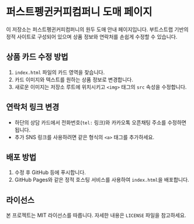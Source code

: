 # 퍼스트펭귄커피컴퍼니 도매 페이지

이 저장소는 퍼스트펭귄커피컴퍼니의 원두 도매 안내 페이지입니다. 부트스트랩 기반의 정적 사이트로 구성되어 있으며 상품 정보와 연락처를 손쉽게 수정할 수 있습니다.

## 상품 카드 수정 방법
1. `index.html` 파일의 카드 영역을 찾습니다.
2. 카드 이미지와 텍스트를 원하는 상품 정보로 변경합니다.
3. 새로운 이미지는 저장소 루트에 위치시키고 `<img>` 태그의 `src` 속성을 수정합니다.

## 연락처 링크 변경
- 하단의 상담 카드에서 전화번호(`tel:` 링크)와 카카오톡 오픈채팅 주소를 수정하면 됩니다.
- 추가 SNS 링크를 사용하려면 같은 형식의 `<a>` 태그를 추가하세요.

## 배포 방법
1. 수정 후 GitHub 등에 푸시합니다.
2. GitHub Pages와 같은 정적 호스팅 서비스를 사용하여 `index.html`을 배포합니다.

## 라이선스
본 프로젝트는 MIT 라이선스를 따릅니다. 자세한 내용은 `LICENSE` 파일을 참고하세요.
